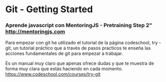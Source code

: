 # Git - Getting Started
### Aprende javascript con MentoringJS - Pretraining Step 2"  http://mentoringjs.com

Para empezar con git he utilizado el tutorial de la página codeschool, try -git, un tutorial práctico que a través de pasos practicos te enseña las acciones fundamentales de git para empezar a trabajar.

Es un manual muy claro que apenas ofrece dudas y que te muestra de forma muy clara que estás haciendo en cada momento.
https://www.codeschool.com/courses/try-git
